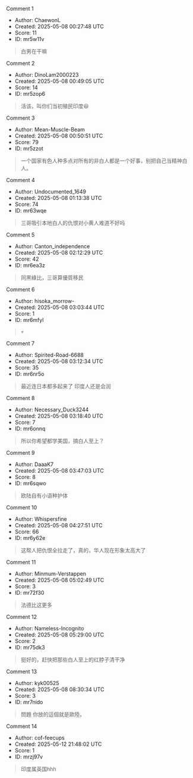 Comment 1

- Author: ChaewonL
- Created: 2025-05-08 00:27:48 UTC
- Score: 11
- ID: mr5w11v

> 白男在干嘛

Comment 2

- Author: DinoLam2000223
- Created: 2025-05-08 00:49:05 UTC
- Score: 14
- ID: mr5zop6

> 活该，叫你们当初殖民印度😆

Comment 3

- Author: Mean-Muscle-Beam
- Created: 2025-05-08 00:50:51 UTC
- Score: 79
- ID: mr5zzot

> 一个国家有色人种多点对所有的非白人都是一个好事，别把自己当精神白人。

Comment 4

- Author: Undocumented_1649
- Created: 2025-05-08 01:13:38 UTC
- Score: 74
- ID: mr63wqe

> 三哥吸引本地白人的仇恨对小黄人难道不好吗

Comment 5

- Author: Canton_independence
- Created: 2025-05-08 02:12:29 UTC
- Score: 42
- ID: mr6ea3z

> 同黑綠比，三哥算優質移民

Comment 6

- Author: hisoka_morrow-
- Created: 2025-05-08 03:03:44 UTC
- Score: 1
- ID: mr6mfyl

> 💀

Comment 7

- Author: Spirited-Road-6688
- Created: 2025-05-08 03:12:34 UTC
- Score: 35
- ID: mr6nr5o

> 最近连日本都多起来了 印度人还是会润

Comment 8

- Author: Necessary_Duck3244
- Created: 2025-05-08 03:18:40 UTC
- Score: 7
- ID: mr6onnq

> 所以你希望都学美国，搞白人至上？

Comment 9

- Author: DaaaK7
- Created: 2025-05-08 03:47:03 UTC
- Score: 8
- ID: mr6sqwo

> 欧陆自有小语种护体

Comment 10

- Author: Whispersfine
- Created: 2025-05-08 04:27:51 UTC
- Score: 66
- ID: mr6y62e

> 这帮人把仇恨全拉走了，真的，华人现在形象太高大了

Comment 11

- Author: Minmum-Verstappen
- Created: 2025-05-08 05:02:49 UTC
- Score: 3
- ID: mr72f30

> 法德比这更多

Comment 12

- Author: Nameless-Incognito
- Created: 2025-05-08 05:29:00 UTC
- Score: 2
- ID: mr75dk3

> 挺好的，赶快把那些白人至上的红脖子清干净

Comment 13

- Author: kyk00525
- Created: 2025-05-08 08:30:34 UTC
- Score: 3
- ID: mr7nido

> 問題
> 你放的這個就是歐陸。

Comment 14

- Author: cof-feecups
- Created: 2025-05-12 21:48:02 UTC
- Score: 1
- ID: mrzj97v

> 印度属英国hhh
